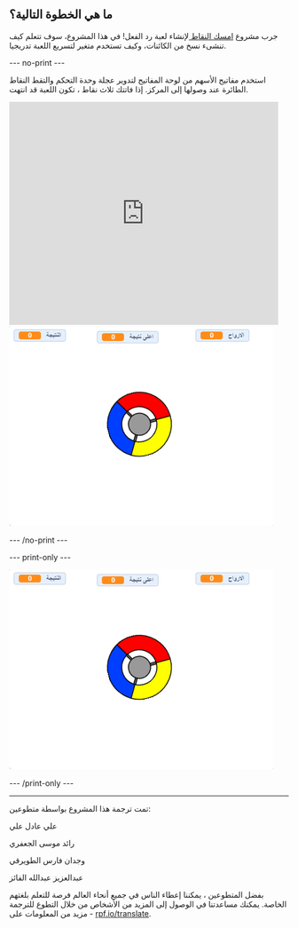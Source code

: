 ## ما هي الخطوة التالية؟

جرب مشروع [ امسك النقاط ](https://projects.raspberrypi.org/ar-SA/projects/catch-the-dots?utm_source=pathway&utm_medium=whatnext&utm_campaign=projects) لإنشاء لعبة رد الفعل! في هذا المشروع، سوف تتعلم كيف تنشىء نسخ من الكائنات، وكيف تستخدم متغير لتسريع اللعبة تدريجيا.

--- no-print ---

استخدم مفاتيح الأسهم من لوحة المفاتيح لتدوير عجلة وحدة التحكم والتقط النقاط الطائرة عند وصولها إلى المركز. إذا فاتتك ثلاث نقاط ، تكون اللعبة قد انتهت.

<div class="scratch-preview">
  <iframe allowtransparency="true" width="485" height="402" src="https://scratch.mit.edu/projects/embed/374212555/?autostart=false" frameborder="0" scrolling="no"></iframe>
  <img src="images/dots-final.png">
</div>

--- /no-print ---

--- print-only ---

![لقطة الشاشة للنقاط](images/dots-final.png)

--- /print-only ---


***
تمت ترجمة هذا المشروع بواسطة متطوعين:

علي عادل علي

رائد موسى الجعفري

وجدان فارس الطويرقي

عبدالعزيز عبدالله الفائز

بفضل المتطوعين ، يمكننا إعطاء الناس في جميع أنحاء العالم فرصة للتعلم بلغتهم الخاصة. يمكنك مساعدتنا في الوصول إلى المزيد من الأشخاص من خلال التطوع للترجمة - مزيد من المعلومات على [rpf.io/translate](https://rpf.io/translate).